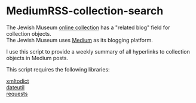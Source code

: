 # MediumRSS-collection-search

The Jewish Museum [online collection](http://thejewishmuseum.org/collection/) has a "related blog" field for collection objects.  
The Jewish Museum uses [Medium](https://medium.com/@TheJewishMuseum) as its blogging platform.  

I use this script to provide a weekly summary of all hyperlinks to collection objects in Medium posts. 

This script requires the following libraries:

[xmltodict](https://github.com/martinblech/xmltodict)  
[dateutil](https://github.com/dateutil/dateutil/)  
[requests](https://github.com/requests/requests)  

